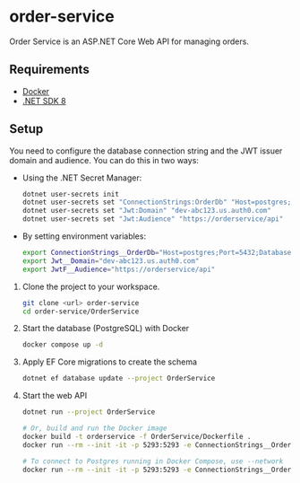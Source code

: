 # order-service

Order Service is an ASP.NET Core Web API for managing orders.

## Requirements

- [Docker](https://www.docker.com/)
- [.NET SDK 8](https://dotnet.microsoft.com/en-us/download/dotnet/8.0)

## Setup

You need to configure the database connection string and the JWT issuer domain and audience. You can do this in two ways:

- Using the .NET Secret Manager:

    ```sh
    dotnet user-secrets init
    dotnet user-secrets set "ConnectionStrings:OrderDb" "Host=postgres;Port=5432;Database=orderdb;Username=postgres;Password=mypassword"
    dotnet user-secrets set "Jwt:Domain" "dev-abc123.us.auth0.com"
    dotnet user-secrets set "Jwt:Audience" "https://orderservice/api"
    ```

- By setting environment variables:

    ```sh
    export ConnectionStrings__OrderDb="Host=postgres;Port=5432;Database=orderdb;Username=postgres;Password=mypassword"
    export Jwt__Domain="dev-abc123.us.auth0.com"
    export JwtF__Audience="https://orderservice/api"
    ```

1. Clone the project to your workspace.

    ```sh
    git clone <url> order-service
    cd order-service/OrderService
    ```

2. Start the database (PostgreSQL) with Docker

    ```sh
    docker compose up -d
    ```

3. Apply EF Core migrations to create the schema

    ```sh
    dotnet ef database update --project OrderService
    ```

4. Start the web API

    ```sh
    dotnet run --project OrderService
    
    # Or, build and run the Docker image
    docker build -t orderservice -f OrderService/Dockerfile .
    docker run --rm --init -it -p 5293:5293 -e ConnectionStrings__OrderDb="<your-connection-string>" orderservice

    # To connect to Postgres running in Docker Compose, use --network
    docker run --rm --init -it -p 5293:5293 -e ConnectionStrings__OrderDb="Host=postgres;Port=5432;Database=orderdb;Username=postgres;Password=mypassword" --network=order-service_default  orderservice
    ```
